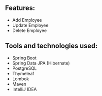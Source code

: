 ## Features:
- Add Employee
- Update Employee
- Delete Employee


## Tools and technologies used:
- Spring Boot
- Spring Data JPA (Hibernate)
- PostgreSQL
- Thymeleaf
- Lombok
- Maven
- IntelliJ IDEA
